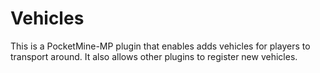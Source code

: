 Vehicles
===
This is a PocketMine-MP plugin that enables adds vehicles for players to transport around. It also allows other plugins to register new vehicles.
